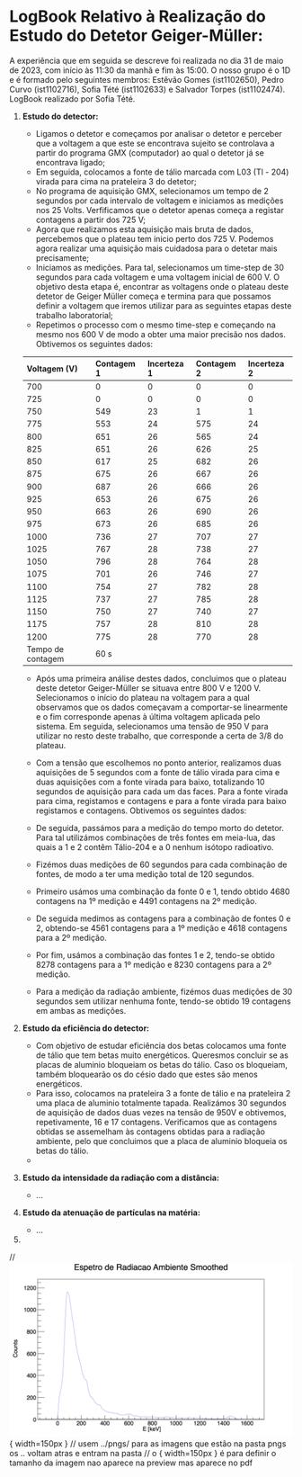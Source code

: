 # LogBook Relativo à Realização do Estudo do Detetor Geiger-Müller:

A experiência que em seguida se descreve foi realizada no dia 31 de maio de 2023, com início às 11:30 da manhã e fim às 15:00. O nosso grupo é o 1D e é formado pelo seguintes membros: Estêvão Gomes (ist1102650), Pedro Curvo (ist1102716), Sofia Tété (ist1102633) e Salvador Torpes (ist1102474). LogBook realizado por Sofia Tété.

1. **Estudo do detector:**
   - Ligamos o detetor e começamos por analisar o detetor e perceber que a voltagem a que este se encontrava sujeito se controlava a partir do programa GMX (computador) ao qual o detetor já se encontrava ligado;
   - Em seguida, colocamos a fonte de tálio marcada com L03 (Tl - 204) virada para cima na prateleira 3 do detetor;
   - No programa de aquisição GMX, selecionamos um tempo de 2 segundos por cada intervalo de voltagem e iniciamos as medições nos 25 Volts. Verfificamos que o detetor apenas começa a registar contagens a partir dos 725 V;
   - Agora que realizamos esta aquisição mais bruta de dados, percebemos que o plateau tem inicio perto dos 725 V. Podemos agora realizar uma aquisição mais cuidadosa para o detetar mais precisamente;
   - Iniciamos as medições. Para tal, selecionamos um time-step de 30 segundos para cada voltagem e uma voltagem inicial de 600 V. O objetivo desta etapa é, encontrar as voltagens onde o plateau deste detetor de Geiger Müller começa e termina para que possamos definir a voltagem que iremos utilizar para as seguintes etapas deste trabalho laboratorial;
   - Repetimos o processo com o mesmo time-step e começando na mesmo nos 600 V de modo a obter uma maior precisão nos dados. Obtivemos os seguintes dados:

   | Voltagem (V)      | Contagem 1 | Incerteza 1 | Contagem 2 | Incerteza 2 |
   |-------------------|------------|-------------|------------|-------------|
   | 700               | 0          | 0           | 0          | 0           |
   | 725               | 0          | 0           | 0          | 0           |
   | 750               | 549        | 23          | 1          | 1           |
   | 775               | 553        | 24          | 575        | 24          |
   | 800               | 651        | 26          | 565        | 24          |
   | 825               | 651        | 26          | 626        | 25          |
   | 850               | 617        | 25          | 682        | 26          |
   | 875               | 675        | 26          | 667        | 26          |
   | 900               | 687        | 26          | 666        | 26          |
   | 925               | 653        | 26          | 675        | 26          |
   | 950               | 663        | 26          | 690        | 26          |
   | 975               | 673        | 26          | 685        | 26          |
   | 1000              | 736        | 27          | 707        | 27          |
   | 1025              | 767        | 28          | 738        | 27          |
   | 1050              | 796        | 28          | 764        | 28          |
   | 1075              | 701        | 26          | 746        | 27          |
   | 1100              | 754        | 27          | 782        | 28          |
   | 1125              | 737        | 27          | 785        | 28          |
   | 1150              | 750        | 27          | 740        | 27          |
   | 1175              | 757        | 28          | 810        | 28          |
   | 1200              | 775        | 28          | 770        | 28          |
   | Tempo de contagem | 60 s       |             |            |             |

   - Após uma primeira análise destes dados, concluimos que o plateau deste detetor Geiger-Müller se situava entre 800 V e 1200 V. Selecionamos o início do plateau na voltagem para a qual observamos que os dados começavam a comportar-se linearmente e o fim corresponde apenas à última voltagem aplicada pelo sistema. Em seguida, selecionamos uma tensão de 950 V para utilizar no resto deste trabalho, que corresponde a certa de 3/8 do plateau.
   - Com a tensão que escolhemos no ponto anterior, realizamos duas aquisições de 5 segundos com a fonte de tálio virada para cima e duas aquisições com a fonte virada para baixo, totalizando 10 segundos de aquisição para cada um das faces. Para a fonte virada para cima, registamos e contagens e para a fonte virada para baixo registamos e contagens. Obtivemos os seguintes dados:



   - De seguida, passámos para a medição do tempo morto do detetor. Para tal utilizámos combinações de três fontes em meia-lua, das quais a 1 e 2 contêm Tálio-204 e a 0 nenhum isótopo radioativo.
   - Fizémos duas medições de 60 segundos para cada combinação de fontes, de modo a ter uma medição total de 120 segundos.
   - Primeiro usámos uma combinação da fonte 0 e 1, tendo obtido 4680 contagens na 1º medição e 4491 contagens na 2º medição.
   - De seguida medimos as contagens para a combinação de fontes 0 e 2, obtendo-se 4561 contagens para a 1º medição e 4618 contagens para a 2º medição.
   - Por fim, usámos a combinação das fontes 1 e 2, tendo-se obtido 8278 contagens para a 1º medição e 8230 contagens para a 2º medição.
   - Para a medição da radiação ambiente, fizémos duas medições de 30 segundos sem utilizar nenhuma fonte, tendo-se obtido 19 contagens em ambas as medições.
2. **Estudo da eficiência do detector:**
   - Com objetivo de estudar  eficiência dos betas colocamos uma fonte de tálio que tem betas muito energéticos. Queresmos concluir se as placas de aluminio bloqueiam os betas do tálio. Caso os bloqueiam, também bloquearão os do césio dado que estes são menos energéticos. 
   - Para isso, colocamos na prateleira 3 a fonte de tálio e na prateleira 2 uma placa de aluminio totalmente tapada. Realizámos 30 segundos de aquisição de dados duas vezes na tensão de 950V e obtivemos, repetivamente, 16 e 17 contagens. Verificamos que as contagens obtidas se assemelham às contagens obtidas para a radiação ambiente, pelo que concluimos que a placa de aluminio bloqueia os betas do tálio.
   - 
3. **Estudo da intensidade da radiação com a distância:**
   - ...
4. **Estudo da atenuação de partículas na matéria:**
   - ...
5. 

// ![this is a image ](../../Gama/Graphs/Espetro_Ambiente_Smoothed.png){ width=150px }
// usem ../pngs/ para as imagens que estão na pasta pngs os .. voltam atras e entram na pasta 
// o { width=150px } é para definir o tamanho da imagem nao aparece na preview mas aparece no pdf
